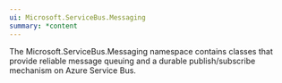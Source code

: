 ```yaml
---
ui: Microsoft.ServiceBus.Messaging
summary: *content
---
```


The Microsoft.ServiceBus.Messaging namespace contains classes that provide reliable message queuing and a durable publish/subscribe mechanism on Azure Service Bus.
